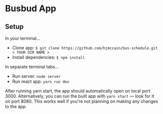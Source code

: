# Busbud App

## Setup

In your terminal...
* Clone app: `$ git clone https://github.com/hjmccain/bus-schedule.git < YOUR DIR NAME >`
* Install dependencies: `$ npm install`

In separate terminal tabs...
* Run server: `node server`
* Run react app: `yarn run dev`

After running yarn start, the app should automatically open on local port 3000. Alternatively, you can run the built app with `yarn start` — look for it on port 8080. This works well if you're not planning on making any changes to the app.
